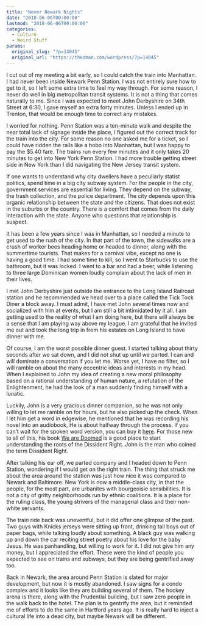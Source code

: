 ```yaml
---
title: "Never Newark Nights"
date: "2018-06-06T00:00:00"
lastmod: "2018-06-06T00:00:00"
categories:
  - Culture
  - Weird Stuff
params:
  original_slug: "?p=14045"
  original_url: "https://thezman.com/wordpress/?p=14045"
---
```


I cut out of my meeting a bit early, so I could catch the train into
Manhattan. I had never been inside Newark Penn Station. I was not
entirely sure how to get to it, so I left some extra time to feel my way
through. For some reason, I never do well in big metropolitan transit
systems. It is not a thing that comes naturally to me. Since I was
expected to meet John Derbyshire on 34th Street at 6:30, I gave myself
an extra forty minutes. Unless I ended up in Trenton, that would be
enough time to correct any mistakes.

I worried for nothing. Penn Station was a ten-minute walk and despite
the near total lack of signage inside the place, I figured out the
correct track for the train into the city. For some reason no one asked
me for a ticket, so I could have ridden the rails like a hobo into
Manhattan, but I was happy to pay the $5.40 fare. The trains run every
few minutes and it only takes 20 minutes to get into New York Penn
Station. I had more trouble getting street side in New York than I did
navigating the New Jersey transit system.

If one wants to understand why city dwellers have a peculiarly statist
politics, spend time in a big city subway system. For the people in the
city, government services are essential for living. They depend on the
subway, the trash collection, and the police department. The city
depends upon this organic relationship between the state and the
citizens. That does not exist in the suburbs or the country. There is a
comfort that comes from the daily interaction with the state. Anyone who
questions that relationship is suspect.

It has been a few years since I was in Manhattan, so I needed a minute
to get used to the rush of the city. In that part of the town, the
sidewalks are a crush of worker bees heading home or headed to dinner,
along with the summertime tourists. That makes for a carnival vibe,
except no one is having a good time. I had some time to kill, so I went
to Starbucks to use the bathroom, but it was locked. I went to a bar and
had a beer, while listening to three large Dominican women loudly
complain about the lack of men in their lives.

I met John Derbyshire just outside the entrance to the Long Island
Railroad station and he recommended we head over to a place called the
Tick Tock Diner a block away. I must admit, I have met John several
times now and socialized with him at events, but I am still a bit
intimidated by it all. I am getting used to the reality of what I am
doing here, but there will always be a sense that I am playing way above
my league. I am grateful that he invited me out and took the long trip
in from his estates on Long Island to have dinner with me.

Of course, I am the worst possible dinner guest. I started talking about
thirty seconds after we sat down, and I did not shut up until we parted.
I can and will dominate a conversation if you let me. Worse yet, I have
no filter, so I will ramble on about the many eccentric ideas and
interests in my head. When I explained to John my idea of creating a new
moral philosophy based on a rational understanding of human nature, a
refutation of the Enlightenment, he had the look of a man suddenly
finding himself with a lunatic.

Luckily, John is a very gracious dinner companion, so he was not only
willing to let me ramble on for hours, but he also picked up the check.
When I let him get a word in edgewise, he mentioned that he was
recording his novel into an audiobook, He is about halfway through the
process. If you can’t wait for the spoken word version, you can buy it
[here](https://www.amazon.com/Fire-Sun-John-Derbyshire-ebook/dp/B00785HJSQ/).
For those new to all of this, his book [We are
Doomed](https://www.amazon.com/Are-Doomed-Reclaiming-Conservative-Pessimism/dp/0307409597/)
is a good place to start understanding the roots of the Dissident Right.
John is the man who coined the term Dissident Right.

After talking his ear off, we parted company and I headed down to Penn
Station, wondering if I would get on the right train. The thing that
struck me about the area around the station was just how nice it was
compared to Newark and Baltimore. New York is now a middle-class city,
in that the people, for the most part, are urbanites with bourgeoisie
sensibilities. It is not a city of gritty neighborhoods run by ethnic
coalitions. It is a place for the ruling class, the young strivers of
the managerial class and their non-white servants.

The train ride back was uneventful, but it did offer one glimpse of the
past. Two guys with Knicks jerseys were sitting up front, drinking tall
boys out of paper bags, while talking loudly about something. A black
guy was walking up and down the car reciting street poetry about his
love for the baby Jesus. He was panhandling, but willing to work for it.
I did not give him any money, but I appreciated the effort. These were
the kind of people you expected to see on trains and subways, but they
are being gentrified away too.

Back in Newark, the area around Penn Station is slated for major
development, but now it is mostly abandoned. I saw signs for a condo
complex and it looks like they are building several of them. The hockey
arena is there, along with the Prudential building, but I saw zero
people in the walk back to the hotel. The plan is to gentrify the area,
but it reminded me of efforts to do the same in Hartford years ago. It
is really hard to inject a cultural life into a dead city, but maybe
Newark will be different.

